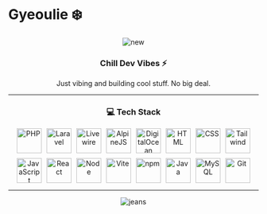 # Gyeoulie ❄️

<div align="center">
   <img src="https://github.com/user-attachments/assets/493519db-f7ea-48af-9fc2-ea7f49b93f6d" alt="new"/>
</div>

<div align="center">
  <h3>Chill Dev Vibes ⚡</h3>
  <p>Just vibing and building cool stuff. No big deal.</p>
</div>

---
<div align="center">
  <h3>💻 Tech Stack</h3>

  <div style="display: flex; justify-content: center; flex-wrap: wrap; gap: 10px;">
    <img src="https://cdn.jsdelivr.net/gh/devicons/devicon/icons/php/php-original.svg" alt="PHP" width="50" height="50"/>
    <img src="https://cdn.jsdelivr.net/gh/devicons/devicon@latest/icons/laravel/laravel-original.svg" alt="Laravel" width="50" height="50"/>
    <img src="https://cdn.jsdelivr.net/gh/devicons/devicon@latest/icons/livewire/livewire-original-wordmark.svg" alt="Livewire" width="50" height="50"/>
    <img src="https://cdn.jsdelivr.net/gh/devicons/devicon@latest/icons/alpinejs/alpinejs-original.svg" alt="AlpineJS" width="50" height="50"/>
    <img src="https://cdn.jsdelivr.net/gh/devicons/devicon@latest/icons/digitalocean/digitalocean-original.svg" alt="DigitalOcean" width="50" height="50"/>
    <img src="https://cdn.jsdelivr.net/gh/devicons/devicon/icons/html5/html5-plain.svg" alt="HTML" width="50" height="50"/>
    <img src="https://cdn.jsdelivr.net/gh/devicons/devicon/icons/css3/css3-plain.svg" alt="CSS" width="50" height="50"/>
    <img src="https://cdn.jsdelivr.net/gh/devicons/devicon@latest/icons/tailwindcss/tailwindcss-original-wordmark.svg" alt="Tailwind" width="50" height="50"/>
    <img src="https://cdn.jsdelivr.net/gh/devicons/devicon/icons/javascript/javascript-plain.svg" alt="JavaScript" width="50" height="50"/>
    <img src="https://cdn.jsdelivr.net/gh/devicons/devicon@latest/icons/react/react-original.svg" alt="React" width="50" height="50"/>
    <img src="https://cdn.jsdelivr.net/gh/devicons/devicon@latest/icons/nodejs/nodejs-original.svg" alt="Node" width="50" height="50"/>
    <img src="https://cdn.jsdelivr.net/gh/devicons/devicon@latest/icons/vitejs/vitejs-original.svg" alt="Vite" width="50" height="50"/>
    <img src="https://cdn.jsdelivr.net/gh/devicons/devicon@latest/icons/npm/npm-original-wordmark.svg" alt="npm" width="50" height="50"/>
    <img src="https://cdn.jsdelivr.net/gh/devicons/devicon/icons/java/java-original.svg" alt="Java" width="50" height="50"/>
    <img src="https://cdn.jsdelivr.net/gh/devicons/devicon@latest/icons/mysql/mysql-original.svg" alt="MySQL" width="50" height="50"/>
    <img src="https://cdn.jsdelivr.net/gh/devicons/devicon@latest/icons/git/git-original.svg" alt="Git" width="50" height="50"/>
  </div>
</div>


---


<div align="center">
   <img src="https://github.com/user-attachments/assets/9b4baae7-ebdc-4112-b1ad-773471236188" alt="jeans"/>
</div>
